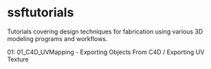 ssftutorials
======================

Tutorials covering design techniques for fabrication using various 3D modeling programs and workflows. 

01: 01_C4D_UVMapping - Exporting Objects From C4D / Exporting UV Texture
